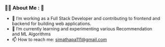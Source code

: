 ### :woman_technologist: About Me : 👋

- :telescope: I’m working as a Full Stack Developer and contributing to frontend and backend for building web applications.
- 🌱 I’m currently learning and experimenting various Recommendation and ML Algorithms
- 📫 How to reach me: simathapa111@gmail.com
